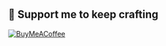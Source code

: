 ## 🛟 Support me to keep crafting 
[![BuyMeACoffee](https://img.shields.io/badge/Buy%20Me%20a%20Coffee-ffdd00?style=for-the-badge&logo=buy-me-a-coffee&logoColor=black)](https://buymeacoffee.com/arifsetyawan) 

<!-- Proudly created with GPRM ( https://gprm.itsvg.in ) -->
  
